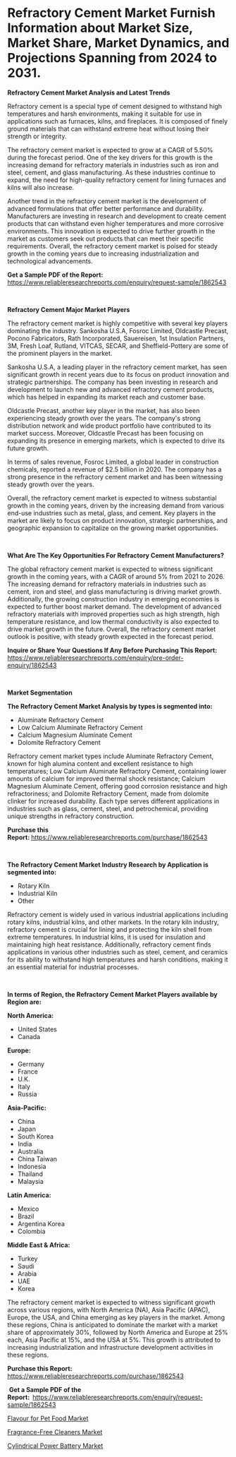 <p><h1>Refractory Cement Market Furnish Information about Market Size, Market Share, Market Dynamics, and Projections Spanning from 2024 to 2031.</h1></p><p><strong>Refractory Cement Market Analysis and Latest Trends</strong></p>
<p><p>Refractory cement is a special type of cement designed to withstand high temperatures and harsh environments, making it suitable for use in applications such as furnaces, kilns, and fireplaces. It is composed of finely ground materials that can withstand extreme heat without losing their strength or integrity.</p><p>The refractory cement market is expected to grow at a CAGR of 5.50% during the forecast period. One of the key drivers for this growth is the increasing demand for refractory materials in industries such as iron and steel, cement, and glass manufacturing. As these industries continue to expand, the need for high-quality refractory cement for lining furnaces and kilns will also increase.</p><p>Another trend in the refractory cement market is the development of advanced formulations that offer better performance and durability. Manufacturers are investing in research and development to create cement products that can withstand even higher temperatures and more corrosive environments. This innovation is expected to drive further growth in the market as customers seek out products that can meet their specific requirements. Overall, the refractory cement market is poised for steady growth in the coming years due to increasing industrialization and technological advancements.</p></p>
<p><strong>Get a Sample PDF of the Report:&nbsp;</strong> <a href="https://www.reliableresearchreports.com/enquiry/request-sample/1862543">https://www.reliableresearchreports.com/enquiry/request-sample/1862543</a></p>
<p>&nbsp;</p>
<p><strong>Refractory Cement Major Market Players</strong></p>
<p><p>The refractory cement market is highly competitive with several key players dominating the industry. Sankosha U.S.A, Fosroc Limited, Oldcastle Precast, Pocono Fabricators, Rath Incorporated, Sauereisen, 1st Insulation Partners, 3M, Fresh Loaf, Rutland, VITCAS, SECAR, and Sheffield-Pottery are some of the prominent players in the market.</p><p>Sankosha U.S.A, a leading player in the refractory cement market, has seen significant growth in recent years due to its focus on product innovation and strategic partnerships. The company has been investing in research and development to launch new and advanced refractory cement products, which has helped in expanding its market reach and customer base.</p><p>Oldcastle Precast, another key player in the market, has also been experiencing steady growth over the years. The company's strong distribution network and wide product portfolio have contributed to its market success. Moreover, Oldcastle Precast has been focusing on expanding its presence in emerging markets, which is expected to drive its future growth.</p><p>In terms of sales revenue, Fosroc Limited, a global leader in construction chemicals, reported a revenue of $2.5 billion in 2020. The company has a strong presence in the refractory cement market and has been witnessing steady growth over the years.</p><p>Overall, the refractory cement market is expected to witness substantial growth in the coming years, driven by the increasing demand from various end-use industries such as metal, glass, and cement. Key players in the market are likely to focus on product innovation, strategic partnerships, and geographic expansion to capitalize on the growing market opportunities.</p></p>
<p>&nbsp;</p>
<p><strong>What Are The Key Opportunities For Refractory Cement Manufacturers?</strong></p>
<p><p>The global refractory cement market is expected to witness significant growth in the coming years, with a CAGR of around 5% from 2021 to 2026. The increasing demand for refractory materials in industries such as cement, iron and steel, and glass manufacturing is driving market growth. Additionally, the growing construction industry in emerging economies is expected to further boost market demand. The development of advanced refractory materials with improved properties such as high strength, high temperature resistance, and low thermal conductivity is also expected to drive market growth in the future. Overall, the refractory cement market outlook is positive, with steady growth expected in the forecast period.</p></p>
<p><strong>Inquire or Share Your Questions If Any Before Purchasing This Report:</strong> <a href="https://www.reliableresearchreports.com/enquiry/pre-order-enquiry/1862543">https://www.reliableresearchreports.com/enquiry/pre-order-enquiry/1862543</a></p>
<p>&nbsp;</p>
<p><strong>Market Segmentation</strong></p>
<p><strong>The Refractory Cement Market Analysis by types is segmented into:</strong></p>
<p><ul><li>Aluminate Refractory Cement</li><li>Low Calcium Aluminate Refractory Cement</li><li>Calcium Magnesium Aluminate Cement</li><li>Dolomite Refractory Cement</li></ul></p>
<p><p>Refractory cement market types include Aluminate Refractory Cement, known for high alumina content and excellent resistance to high temperatures; Low Calcium Aluminate Refractory Cement, containing lower amounts of calcium for improved thermal shock resistance; Calcium Magnesium Aluminate Cement, offering good corrosion resistance and high refractoriness; and Dolomite Refractory Cement, made from dolomite clinker for increased durability. Each type serves different applications in industries such as glass, cement, steel, and petrochemical, providing unique strengths in refractory construction.</p></p>
<p><strong>Purchase this Report:&nbsp;</strong><a href="https://www.reliableresearchreports.com/purchase/1862543">https://www.reliableresearchreports.com/purchase/1862543</a></p>
<p>&nbsp;</p>
<p><strong>The Refractory Cement Market Industry Research by Application is segmented into:</strong></p>
<p><ul><li>Rotary Kiln</li><li>Industrial Kiln</li><li>Other</li></ul></p>
<p><p>Refractory cement is widely used in various industrial applications including rotary kilns, industrial kilns, and other markets. In the rotary kiln industry, refractory cement is crucial for lining and protecting the kiln shell from extreme temperatures. In industrial kilns, it is used for insulation and maintaining high heat resistance. Additionally, refractory cement finds applications in various other industries such as steel, cement, and ceramics for its ability to withstand high temperatures and harsh conditions, making it an essential material for industrial processes.</p></p>
<p>&nbsp;</p>
<p><strong>In terms of Region, the Refractory Cement Market Players available by Region are:</strong></p>
<p>
    <p> <strong> North America: </strong>
        <ul>
            <li>United States</li>
            <li>Canada</li>
        </ul>
        </p> 
    <p> <strong> Europe: </strong>
        <ul>
            <li>Germany</li>
            <li>France</li>
            <li>U.K.</li>
            <li>Italy</li>
            <li>Russia</li>
        </ul>
        </p> 
    <p> <strong> Asia-Pacific: </strong>
        <ul>
            <li>China</li>
            <li>Japan</li>
            <li>South Korea</li>
            <li>India</li>
            <li>Australia</li>
            <li>China Taiwan</li>
            <li>Indonesia</li>
            <li>Thailand</li>
            <li>Malaysia</li>
        </ul>
        </p> 
    <p> <strong> Latin America: </strong>
        <ul>
            <li>Mexico</li>
            <li>Brazil</li>
            <li>Argentina Korea</li>
            <li>Colombia</li>
        </ul>
        </p> 
    <p> <strong> Middle East & Africa: </strong>
        <ul>
            <li>Turkey</li>
            <li>Saudi</li>
            <li>Arabia</li>
            <li>UAE</li>
            <li>Korea</li>
        </ul>
    </p>
    </p>
<p><p>The refractory cement market is expected to witness significant growth across various regions, with North America (NA), Asia Pacific (APAC), Europe, the USA, and China emerging as key players in the market. Among these regions, China is anticipated to dominate the market with a market share of approximately 30%, followed by North America and Europe at 25% each, Asia Pacific at 15%, and the USA at 5%. This growth is attributed to increasing industrialization and infrastructure development activities in these regions.</p></p>
<p><strong>Purchase this Report: </strong><a href="https://www.reliableresearchreports.com/purchase/1862543">https://www.reliableresearchreports.com/purchase/1862543</a></p>
<p>&nbsp;<strong>Get a Sample PDF of the Report:&nbsp;&nbsp;</strong><a href="https://www.reliableresearchreports.com/enquiry/request-sample/1862543">https://www.reliableresearchreports.com/enquiry/request-sample/1862543</a></p>
<p><strong></strong></p>
<p><p><a href="https://view.publitas.com/reportprime-1/flavour-for-pet-food-market-size-2023-2030-global-industrial-analysis-key-geographical-regions-market-share-top-key-players-product-types-and-forecast-research-report/">Flavour for Pet Food Market</a></p><p><a href="https://view.publitas.com/reportprime-1/fragrance-free-cleaners-market-research-report-unlocks-analysis-on-the-market-financial-status-market-size-and-market-revenue-upto-2030/">Fragrance-Free Cleaners Market</a></p><p><a href="https://view.publitas.com/reportprime-1/cylindrical-power-battery-market-size-growing-and-forecasted-for-period-from-2024-2031-and-provides-complete-market-analysis-of-this-market/">Cylindrical Power Battery Market</a></p></p>